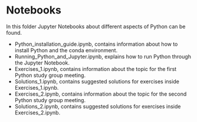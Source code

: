 # Notebooks

In this folder Jupyter Notebooks about different aspects of Python can be found.

* Python_installation_guide.ipynb, contains information about how to install Python and the conda environment.
* Running_Python_and_Jupyter.ipynb, explains how to run Python through the Jupyter Notebook.
* Exercises_1.ipynb, contains information about the topic for the first Python study group meeting.
* Solutions_1.ipynb, contains suggested solutions for exercises inside Exercises_1.ipynb.
* Exercises_2.ipynb, contains information about the topic for the second Python study group meeting.
* Solutions_2.ipynb, contains suggested solutions for exercises inside Exercises_2.ipynb.

